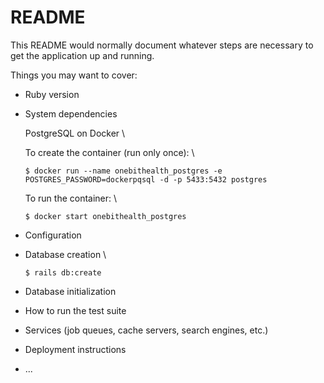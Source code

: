 # README

This README would normally document whatever steps are necessary to get the
application up and running.

Things you may want to cover:

* Ruby version

* System dependencies

  PostgreSQL on Docker \

  To create the container (run only once): \
  
    `$ docker run --name onebithealth_postgres -e POSTGRES_PASSWORD=dockerpqsql -d -p 5433:5432 postgres`

  To run the container: \
  
    `$ docker start onebithealth_postgres`

* Configuration

* Database creation \

    `$ rails db:create`

* Database initialization

* How to run the test suite

* Services (job queues, cache servers, search engines, etc.)

* Deployment instructions

* ...
